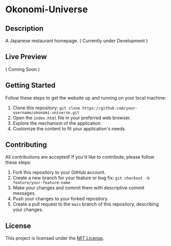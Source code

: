 # Okonomi-Universe

## Description
A Japanese restaurant homepage. ( Currently under Development )

## Live Preview
( Coming Soon )

## Getting Started
Follow these steps to get the website up and running on your local machine:

1. Clone this repository: `git clone https://github.com/your-username/okonomi-universe.git`
2. Open the `index.html` file in your preferred web browser.
3. Explore the mechanism of the application.
4. Customize the content to fit your application's needs.

## Contributing
All contributions are accepted! If you'd like to contribute, please follow these steps:

1. Fork this repository to your GitHub account.
2. Create a new branch for your feature or bug fix: `git checkout -b feature/your-feature-name`
3. Make your changes and commit them with descriptive commit messages.
4. Push your changes to your forked repository.
5. Create a pull request to the `main` branch of this repository, describing your changes.

## License

This project is licensed under the [MIT License](LICENSE).
